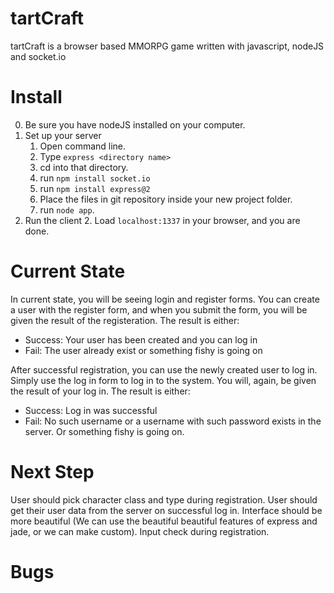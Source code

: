 tartCraft
=========
tartCraft is a browser based MMORPG game written with javascript, nodeJS and socket.io

Install
=======
0.  Be sure you have nodeJS installed on your computer.
1.  Set up your server
	1.  Open command line.
	2.  Type ```express <directory name>```
	3.  cd into that directory.
	4.  run ```npm install socket.io```
	5.  run ```npm install express@2```
	6.  Place the files in git repository inside your new project folder.
	7.  run ```node app```.
2.  Run the client
	2.  Load ```localhost:1337``` in your browser, and you are done.

Current State
=============
In current state, you will be seeing login and register forms. You can create a user with the register form, and when you submit the form, you will be given the result of the registeration. The result is either:
  *  Success: Your user has been created and you can log in
  *  Fail: The user already exist or something fishy is going on

After successful registration, you can use the newly created user to log in. Simply use the log in form to log in to the system. You will, again, be given the result of your log in. The result is either:
  *  Success: Log in was successful
  *  Fail: No such username or a username with such password exists in the server. Or something fishy is going on.


Next Step
=========
User should pick character class and type during registration.
User should get their user data from the server on successful log in.
Interface should be more beautiful (We can use the beautiful beautiful features of express and jade, or we can make custom).
Input check during registration.

Bugs
====


